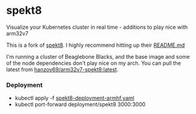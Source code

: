 # spekt8
Visualize your Kubernetes cluster in real time - additions to play nice with arm32v7

This is a fork of [spekt8](https://github.com/spekt8/spekt8 "spekt8").
I highly recommend hitting up their [README.md](https://github.com/spekt8/spekt8/blob/master/README.md)

I'm running a cluster of Beaglebone Blacks, and the base image and some of the node dependencies don't play nice on my arch. 
You can pull the latest from [hanzov69/arm32v7-spekt8:latest](https://cloud.docker.com/repository/docker/hanzov69/arm32v7-spekt8/general "Docker Hub").

### Deployment
- kubectl apply -f [spekt8-deployment-armhf.yaml](https://github.com/hanzov69/spekt8/blob/master/spekt8-deployment-armhf.yaml)
- kubectl port-forward deployment/spekt8 3000:3000
